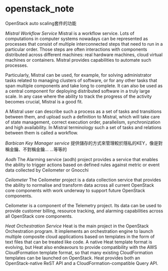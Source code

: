 # openstack_note
OpenStack auto scaling套件的功能


*Mistral Workflow Service*
Mistral is a workflow service. Lots of computations in computer systems nowadays can be represented as processes that consist of multiple interconnected steps that need to run in a particular order. Those steps are often interactions with components distributed across different machines: real hardware machines, cloud virtual machines or containers. Mistral provides capabilities to automate such processes.

Particularly, Mistral can be used, for example, for solving administrator tasks related to managing clusters of software, or for any other tasks that span multiple components and take long to complete. It can also be used as a central component for deploying distributed software in a truly large scale. In any case where the ability to track the progress of the activity becomes crucial, Mistral is a good fit.

A Mistral user can describe such a process as a set of tasks and transitions between them, and upload such a definition to Mistral, which will take care of state management, correct execution order, parallelism, synchronization and high availability. In Mistral terminology such a set of tasks and relations between them is called a workflow.


*Barbican Key Manager service*
提供儲存的方式來管理較於隱私的KEY，像是對稱金鑰、不對稱金鑰... ...等等的


*Aodh*
The Alarming service (aodh) project provides a service that enables the ability to trigger actions based on defined rules against metric or event data collected by Ceilometer or Gnocchi


*Ceilometer*
The Ceilometer project is a data collection service that provides the ability to normalise and transform data across all current OpenStack core components with work underway to support future OpenStack components.

Ceilometer is a component of the Telemetry project. Its data can be used to provide customer billing, resource tracking, and alarming capabilities across all OpenStack core components.


*Heat Orchestration Service*
Heat is the main project in the OpenStack Orchestration program. It implements an orchestration engine to launch multiple composite cloud applications based on templates in the form of text files that can be treated like code. A native Heat template format is evolving, but Heat also endeavours to provide compatibility with the AWS CloudFormation template format, so that many existing CloudFormation templates can be launched on OpenStack. Heat provides both an OpenStack-native ReST API and a CloudFormation-compatible Query API.

